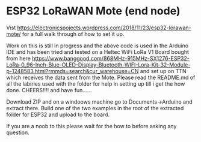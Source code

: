 # ESP32 LoRaWAN Mote (end node) #

Vist https://electronicspojects.wordpress.com/2018/11/23/esp32-lorawan-mote/ for a full walk through of how to set it up.

Work on this is still in progress and the above code is used in the Arduino IDE and has been tried and tested on a Heltec WiFi LoRa V1 Board bought from here https://www.banggood.com/868MHz-915MHz-SX1276-ESP32-LoRa-0_96-Inch-Blue-OLED-Display-Bluetooth-WIFI-Lora-Kit-32-Module-p-1248583.html?rmmds=search&cur_warehouse=CN and set up on TTN which receives the data sent from the Mote. Please read the README.md of all the labiries used with the folder for help in setting up till i get the how done. CHEERS!!!! and have fun......

Download ZIP and on a windoows machine go to Documents->Arduino and extract there. Build one of the two examples in the root of the extracted folder for ESP32 and upload to the board. 

If you are a noob to this please wait for the how to before asking any question.

